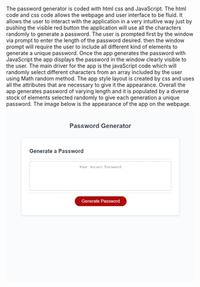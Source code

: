 The password generator is coded with html css and JavaScript.
The html code and css code allows the webpage and user interface to be fluid. It allows the user to interact with the application in a very intuitive way just by pushing the visible red button the application will use all the characters randomly to generate a password.
The user is prompted first by the window via prompt to enter the length of the password desired. then the window prompt will require the user to include all different kind of elements to generate a unique password.
Once the app generates the password with JavaScript the app displays the password in the window clearly visible to the user.
The main driver for the app is the javaScript code which will randomly select different characters from an array included by the user using Math random method.
The app style layout is created by css and uses all the attributes that are necessary to give it the appearance.
Overall the app generates password of varying length and it is populated by a diverse stock of elements selected randomly to give each generation a unique password.
The image below is the appearance of the app on the webpage.


![Alt text](image.png)